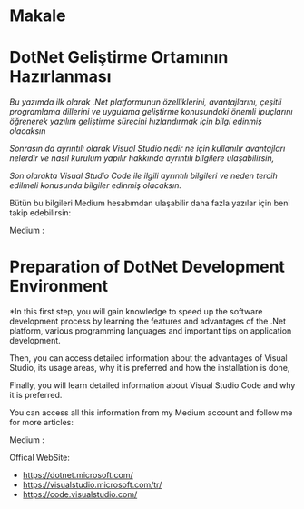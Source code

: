 # Makale

 # DotNet Geliştirme Ortamının Hazırlanması
 
*Bu yazımda ilk olarak .Net platformunun özelliklerini, avantajlarını, çeşitli programlama dillerini ve uygulama geliştirme konusundaki önemli ipuçlarını öğrenerek yazılım geliştirme sürecini hızlandırmak için bilgi edinmiş olacaksın*

*Sonrasın da ayrıntılı olarak Visual Studio nedir ne için kullanılır avantajları nelerdir ve nasıl kurulum yapılır hakkında ayrıntılı bilgilere ulaşabilirsin,*


*Son olarakta Visual Studio Code ile ilgili ayrıntılı bilgileri ve neden tercih edilmeli konusunda bilgiler edinmiş olacaksın.*


Bütün bu bilgileri Medium hesabımdan ulaşabilir daha fazla yazılar için beni takip edebilirsin: 


Medium : 







# Preparation of DotNet Development Environment
 
*In this first step, you will gain knowledge to speed up the software development process by learning the features and advantages of the .Net platform, various programming languages ​​and important tips on application development.

Then, you can access detailed information about the advantages of Visual Studio, its usage areas, why it is preferred and how the installation is done,


Finally, you will learn detailed information about Visual Studio Code and why it is preferred.


You can access all this information from my Medium account and follow me for more articles:


Medium :

 

Offical WebSite:
* https://dotnet.microsoft.com/
* https://visualstudio.microsoft.com/tr/
* https://code.visualstudio.com/
